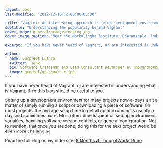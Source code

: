```yaml
---
layout: post
last-modified: '2012-12-16T12:00:00+05:30'

title: "Vagrant: An interesting approach to setup development environments FAST!"
subtitle: "Understanding the popularity behind Vagrant"
cover_image: general/orange-evening.jpg
cover_image_caption: "Near the Norbulingka Institute, Dharamshala, India"

excerpt: "If you have never heard of Vagrant, or are interested in understanding what is Vagrant, then this blog should be useful to you."

author:
  name: Gurpreet Luthra
  twitter: _zenx_
  bio: Software Craftsman and Lead Consultant Developer at ThoughtWorks
  image: general/gp-square-v.jpg
---
```


If you have never heard of Vagrant, or are interested in understanding what is Vagrant, then this blog should be useful to you.

Setting up a development environment for many projects now-a-days isn't a matter of simply running a script or downloading
a piece of software. On most projects, the average setup time to get all up and running is usually a day, and sometimes more.
Most often, time is spent on setting environment variables, handling software version conflicts, or general configuration.
Not to mention, that once you are done, doing this for the next project would be even more challenging.

Read the full blog on my older site:
[8 Months at ThoughtWorks Pune](http://techie-notebook.blogspot.in/2012/02/8-months-at-thoughtworks-pune.html)